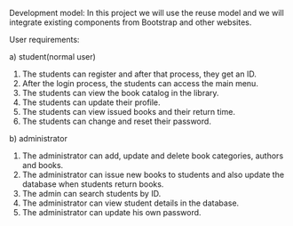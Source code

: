 Development model: In this project we will use the reuse model and we will integrate existing components from Bootstrap and other websites.

User requirements:

a) student(normal user)

1. The students can register and after that process, they get an ID.
2. After the login process, the students can access the main menu.
3. The students can view the book catalog in the library.
4. The students can update their profile.
5. The students can view issued books and their return time.
6. The students can change and reset their password. 

b) administrator

1. The administrator can add, update and delete book categories, authors and books.
2. The administrator can issue new books to students and also update the database when students return books.
3. The admin can search students by ID.
4. The administrator can view student details in the database.
5. The administrator can update his own password.


